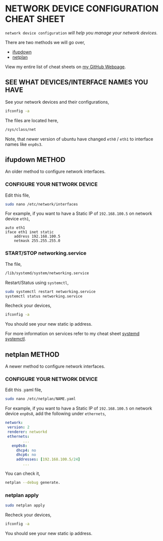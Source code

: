 # NETWORK DEVICE CONFIGURATION CHEAT SHEET

`network device configuration` _will help you manage
your network devices._

There are two methods we will go over,

* [ifupdown](https://github.com/JeffDeCola/my-cheat-sheets/tree/master/software/development/operating-systems/linux/network-device-configuration-cheat-sheet#ifupdown-method)
* [netplan](https://github.com/JeffDeCola/my-cheat-sheets/tree/master/software/development/operating-systems/linux/network-device-configuration-cheat-sheet#netplan-method)

View my entire list of cheat sheets on
[my GitHub Webpage](https://jeffdecola.github.io/my-cheat-sheets/).

## SEE WHAT DEVICES/INTERFACE NAMES YOU HAVE

See your network devices and their configurations,

```bash
ifconfig -a
```

The files are located here,

```bash
/sys/class/net
```

Note, that newer version of ubuntu have changed `eth0` / `eth1`
to interface names like `enp0s3`.

## ifupdown METHOD

An older method to configure network interfaces.

### CONFIGURE YOUR NETWORK DEVICE

Edit this file,

```bash
sudo nano /etc/network/interfaces
```

For example, if you want to have a
Static IP of `192.168.100.5` on network device `eth1`,

```text
auto eth1
iface eth1 inet static
    address 192.168.100.5
    netmask 255.255.255.0
```

### START/STOP networking.service

The file,

```bash
/lib/systemd/system/networking.service
```

Restart/Status using `systemctl`,

```bash
sudo systemctl restart networking.service
systemctl status networking.service
```

Recheck your devices,

```bash
ifconfig -a
```

You should see your new static ip address.

For more information on services refer to my cheat sheet
[systemd systemctl](https://github.com/JeffDeCola/my-cheat-sheets/tree/master/software/development/operating-systems/linux/systemd-systemctl-cheat-sheet).

## netplan METHOD

A newer method to configure network interfaces.

### CONFIGURE YOUR NETWORK DEVICE

Edit this .yaml file,

```bash
sudo nano /etc/netplan/NAME.yaml
```

For example, if you want to have a
Static IP of `192.168.100.5` on network device `enp0s8`,
add the following under `ethernets`,

```YAML
network:
 version: 2
 renderer: networkd
 ethernets:
        ...
   enp0s8:
     dhcp4: no
     dhcp6: no
     addresses: [192.168.100.5/24]
        ...
```

You can check it,

```bash
netplan --debug generate.
```

### netplan apply

```bash
sudo netplan apply
```

Recheck your devices,

```bash
ifconfig -a
```

You should see your new static ip address.
